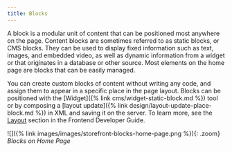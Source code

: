 ```yaml
---
title: Blocks
---
```


A block is a modular unit of content that can be positioned most anywhere on the page. Content blocks are sometimes referred to as static blocks, or CMS blocks. They can be used to display fixed information such as text, images, and embedded video, as well as dynamic information from a widget or that originates in a database or other source. Most elements on the home page are blocks that can be easily managed.

You can create custom blocks of content without writing any code, and assign them to appear in a specific place in the page layout. Blocks can be positioned with the [Widget]({% link cms/widget-static-block.md %}) tool or by composing a [layout update]({% link design/layout-update-place-block.md %}) in XML and saving it on the server.  To learn more, see the [Layout][1] section in the Frontend Developer Guide.

![]({% link images/images/storefront-blocks-home-page.png %}){: .zoom}
_Blocks on Home Page_

[1]: https://devdocs.magento.com/guides/v2.4/frontend-dev-guide/layouts/layout-overview.html